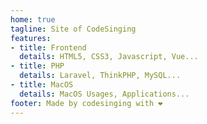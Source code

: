 ```yaml
---
home: true
tagline: Site of CodeSinging
features:
- title: Frontend
  details: HTML5, CSS3, Javascript, Vue...
- title: PHP
  details: Laravel, ThinkPHP, MySQL...
- title: MacOS
  details: MacOS Usages, Applications...
footer: Made by codesinging with ❤️
---
```

